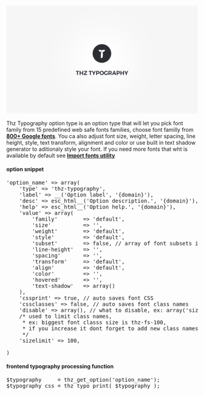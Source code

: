 <div class="thz-doc-image max">
<a class="thz-lightbox mfp-iframe" href="https://www.youtube.com/watch?v=JpFx-tWElHQ" data-mfp-title="Creatus WordPress Theme Thz Typography Option Type" data-modal-size="large">
	<img src="../../docs-media/splash-thz-typography.jpg" alt="Creatus WordPress Theme Thz Typography Option Type" />
</a>
</div>

Thz Typography option type is an option type that will let you pick font family from 15 predefined web safe fonts families, choose font familly from __[800+ Google fonts](https://fonts.google.com/)__. You ca also adjust font size, weight, letter spacing, line height, style, text transform, alignment and color or use built in text shadow generator to aditionaly style your font. If you need more fonts that wht is available by default see __[Import fonts utility](https://themezly.com/docs/import-fonts/)__

#### option snippet

<pre class="pre-scrollable prettyprint light">
'option_name' => array(
	'type' => 'thz-typography',
	'label' => __('Option label', '{domain}'),
	'desc' => esc_html__('Option description.', '{domain}'),
	'help' => esc_html__('Option help.', '{domain}'),
	'value' => array(
		'family'  		=> 'default',
		'size' 			=> '',
		'weight'     	=> 'default',
		'style'     	=> 'default',
		'subset'    	=> false, // array of font subsets if used
		'line-height' 	=> '',
		'spacing'		=> '',
		'transform' 	=> 'default',
		'align'     	=> 'default',
		'color' 		=> '',
		'hovered' 		=> '',
		'text-shadow' 	=> array()
	),
	'cssprint' => true, // auto saves font CSS
	'cssclasses' => false, // auto saves font class names
	'disable' => array(), // what to disable, ex: array('size')
	/* used to limit class names, 
	 * ex: biggest font classs size is thz-fs-100, 
	 * if you increase it dont forget to add new class names in your stylesheet
	 */
	'sizelimit' => 100, 

)
</pre>



#### frontend typography processing function 

<pre class="pre-scrollable prettyprint light">
$typography 	= thz_get_option('option_name');
$typography_css = thz_typo_print( $typography );
</pre>